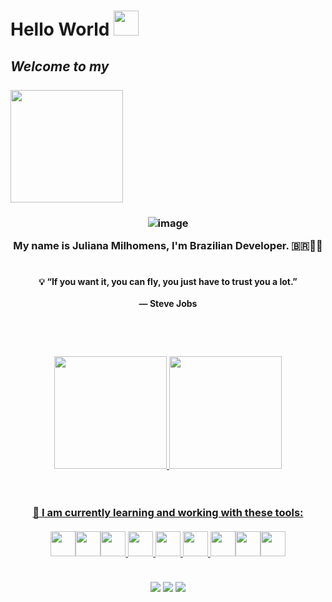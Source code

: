 # Hello World <img src="https://media.giphy.com/media/hvRJCLFzcasrR4ia7z/giphy.gif"  width="40px">
## ***Welcome to my*** <br></br><img loading="lazy" src="https://github.com/julianamilhomens/julianamilhomens/assets/152898159/2b9dcdb4-61ea-45f2-8da0-2bbc8868ecec" width="180"/>





<h3 align="center">   
  
![image](https://github.com/julianamilhomens/julianamilhomens/assets/152898159/c5459a6e-3936-4055-b2a6-0607fd0def43) 

My name is Juliana Milhomens, I'm Brazilian Developer.   🇧🇷🚀🎯
  <br></br>
      <h4 align="center"> 💡 “If you want it, you can fly, you just have to trust you a lot.”
       <br></br> — Steve Jobs
    </h4>
   </h3>
<br></br>
<h3 align="center">
<div>
<a href="https://github.com/seu-usuário-aqui](https://github.com/julianamilhomens">
<img loading="lazy" height="180em" src="https://github-readme-stats.vercel.app/api?username=julianamilhomens&show_icons=true&theme=neon&include_all_commits=true&count_private=true"/>
<img loading="lazy" height="180em" src="https://github-readme-stats.vercel.app/api/top-langs/?username=julianamilhomens&layout=compact&langs_count=7&theme=neon"/>
</div>

<br></br>
🔭 I am currently learning and working with these tools:
<br></br>
<img loading="lazy" src="https://cdn.jsdelivr.net/gh/devicons/devicon@latest/icons/html5/html5-original-wordmark.svg" width="40" height="40"/><img loading="lazy" src="https://cdn.jsdelivr.net/gh/devicons/devicon@latest/icons/css3/css3-original-wordmark.svg" width="40" height="40"/><img loading="lazy" src="https://cdn.jsdelivr.net/gh/devicons/devicon@latest/icons/javascript/javascript-original.svg" width="40" height="40"/>  <img loading="lazy" src="https://cdn.jsdelivr.net/gh/devicons/devicon@latest/icons/typescript/typescript-original.svg" width="40" height="40"/> <img loading="lazy" src="https://cdn.jsdelivr.net/gh/devicons/devicon@latest/icons/react/react-original-wordmark.svg" width="40" height="40"/> <img loading="lazy" src="https://cdn.jsdelivr.net/gh/devicons/devicon@latest/icons/nodejs/nodejs-original-wordmark.svg" width="40" height="40"/> <img loading="lazy" src="https://cdn.jsdelivr.net/gh/devicons/devicon@latest/icons/github/github-original.svg" width="40" height="40"/><img loading="lazy" src="https://cdn.jsdelivr.net/gh/devicons/devicon/icons/git/git-original.svg" width="40" height="40"/><img loading="lazy" src="https://cdn.jsdelivr.net/gh/devicons/devicon/icons/linux/linux-original.svg" width="40" height="40"/>
<br></br>
<div>
<a href="https://www.linkedin.com/in/julianamilhomens" target="_blank"><img loading="lazy" src="https://img.shields.io/badge/-LinkedIn-%230077B5?style=for-the-badge&logo=linkedin&logoColor=white" target="_blank"></a> 
<a href = "mailto:julianamilhomensdesiqueira@gmail.com"><img loading="lazy" src="https://img.shields.io/badge/Gmail-D14836?style=for-the-badge&logo=gmail&logoColor=white" target="_blank"></a>  
<a href="https://instagram.com/julianamilhomens_" target="_blank"><img loading="lazy" src="https://img.shields.io/badge/-Instagram-%23E4405F?style=for-the-badge&logo=instagram&logoColor=white" target="_blank"></a>
</div>
</h3> 


